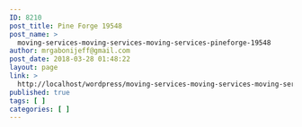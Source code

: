 ```yaml
---
ID: 8210
post_title: Pine Forge 19548
post_name: >
  moving-services-moving-services-moving-services-pineforge-19548
author: mrgabonijeff@gmail.com
post_date: 2018-03-28 01:48:22
layout: page
link: >
  http://localhost/wordpress/moving-services-moving-services-moving-services-pineforge-19548/
published: true
tags: [ ]
categories: [ ]
---
```

